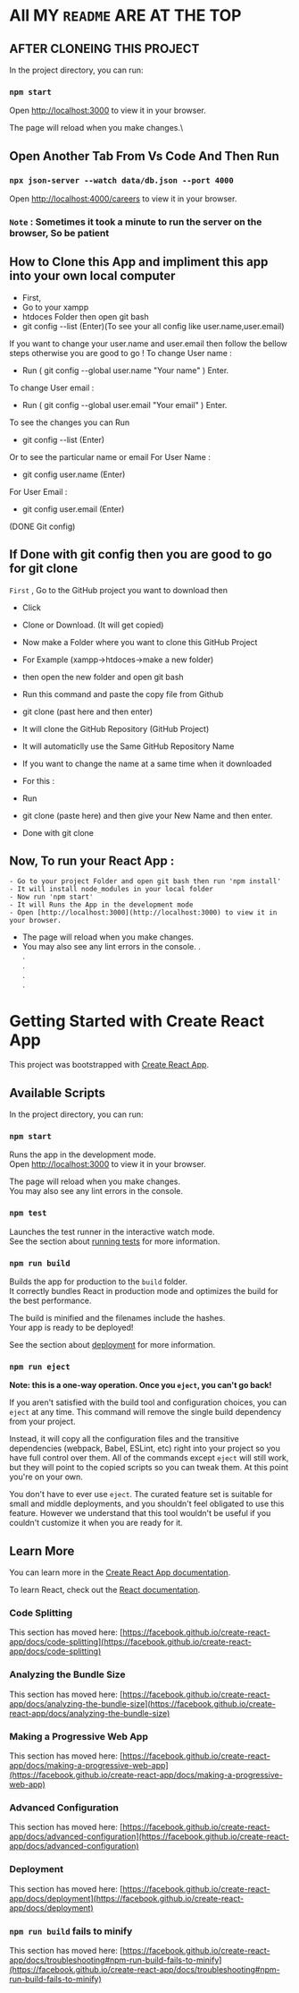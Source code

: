 # All MY `README` ARE AT THE TOP

## AFTER CLONEING THIS PROJECT

In the project directory, you can run:

### `npm start`

Open [http://localhost:3000](http://localhost:3000) to view it in your browser.

The page will reload when you make changes.\

## Open Another Tab From Vs Code And Then Run 

### `npx json-server --watch data/db.json --port 4000`
Open [http://localhost:4000/careers](http://localhost:4000/careers) to view it in your browser.

### `Note` : Sometimes it took a minute to run the server on the browser, So be patient 

## How to Clone this App and impliment this app into your own local computer

   - First,
   - Go to your xampp
   - htdoces Folder then open git bash
   - git config --list (Enter)(To see your all config like user.name,user.email)

   If you want to change your user.name and user.email then follow the bellow steps otherwise you are good to go !
   To change User name :
   - Run ( git config --global user.name "Your name" ) Enter.

   To change User email :
   - Run ( git config --global user.email "Your email" ) Enter.

   To see the changes you can Run
   - git config --list (Enter)

   Or to see the particular name or email
   For User Name :
   - git config user.name (Enter)

   For User Email :
   - git config user.email (Enter)

   (DONE Git config)

   ## If Done with git config then you are good to go for git clone

   `First` ,
   Go to the GitHub project you want to download then
   - Click
   - Clone or Download. (It will get copied)
   - Now make a Folder where you want to clone this GitHub Project
   - For Example (xampp->htdoces->make a new folder)
   - then open the new folder and open git bash
   - Run this command and paste the copy file from Github
   - git clone (past here and then enter)
   - It will clone the GitHub Repository (GitHub Project)
   - It will automaticlly use the Same GitHub Repository Name

   - If you want to change the name at a same time when it downloaded
   - For this :
   - Run
   - git clone (paste here) and then give your New Name and then enter.
   - Done with git clone

## Now, To run your React App :

    - Go to your project Folder and open git bash then run 'npm install'
    - It will install node_modules in your local folder
    - Now run 'npm start'
    - It will Runs the App in the development mode
    - Open [http://localhost:3000](http://localhost:3000) to view it in your browser.

   - The page will reload when you make changes.
   - You may also see any lint errors in the console.
      .\
      .\
      .\
      .\
      .

# Getting Started with Create React App

This project was bootstrapped with [Create React App](https://github.com/facebook/create-react-app).

## Available Scripts

In the project directory, you can run:

### `npm start`

Runs the app in the development mode.\
Open [http://localhost:3000](http://localhost:3000) to view it in your browser.

The page will reload when you make changes.\
You may also see any lint errors in the console.

### `npm test`

Launches the test runner in the interactive watch mode.\
See the section about [running tests](https://facebook.github.io/create-react-app/docs/running-tests) for more information.

### `npm run build`

Builds the app for production to the `build` folder.\
It correctly bundles React in production mode and optimizes the build for the best performance.

The build is minified and the filenames include the hashes.\
Your app is ready to be deployed!

See the section about [deployment](https://facebook.github.io/create-react-app/docs/deployment) for more information.

### `npm run eject`

**Note: this is a one-way operation. Once you `eject`, you can't go back!**

If you aren't satisfied with the build tool and configuration choices, you can `eject` at any time. This command will remove the single build dependency from your project.

Instead, it will copy all the configuration files and the transitive dependencies (webpack, Babel, ESLint, etc) right into your project so you have full control over them. All of the commands except `eject` will still work, but they will point to the copied scripts so you can tweak them. At this point you're on your own.

You don't have to ever use `eject`. The curated feature set is suitable for small and middle deployments, and you shouldn't feel obligated to use this feature. However we understand that this tool wouldn't be useful if you couldn't customize it when you are ready for it.

## Learn More

You can learn more in the [Create React App documentation](https://facebook.github.io/create-react-app/docs/getting-started).

To learn React, check out the [React documentation](https://reactjs.org/).

### Code Splitting

This section has moved here: [https://facebook.github.io/create-react-app/docs/code-splitting](https://facebook.github.io/create-react-app/docs/code-splitting)

### Analyzing the Bundle Size

This section has moved here: [https://facebook.github.io/create-react-app/docs/analyzing-the-bundle-size](https://facebook.github.io/create-react-app/docs/analyzing-the-bundle-size)

### Making a Progressive Web App

This section has moved here: [https://facebook.github.io/create-react-app/docs/making-a-progressive-web-app](https://facebook.github.io/create-react-app/docs/making-a-progressive-web-app)

### Advanced Configuration

This section has moved here: [https://facebook.github.io/create-react-app/docs/advanced-configuration](https://facebook.github.io/create-react-app/docs/advanced-configuration)

### Deployment

This section has moved here: [https://facebook.github.io/create-react-app/docs/deployment](https://facebook.github.io/create-react-app/docs/deployment)

### `npm run build` fails to minify

This section has moved here: [https://facebook.github.io/create-react-app/docs/troubleshooting#npm-run-build-fails-to-minify](https://facebook.github.io/create-react-app/docs/troubleshooting#npm-run-build-fails-to-minify)
